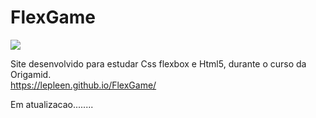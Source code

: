 # FlexGame
<img src="https://lepleen.github.io/FlexGame/img/flexgame.png"/>

Site desenvolvido para estudar Css flexbox e Html5, durante o curso da Origamid.
<br/>
https://lepleen.github.io/FlexGame/

Em atualizacao........
